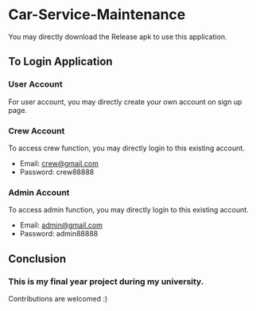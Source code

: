 # Car-Service-Maintenance

You may directly download the Release apk to use this application.

## To Login Application

### User Account
For user account, you may directly create your own account on sign up page. 

### Crew Account
To access crew function, you may directly login to this existing account.

- Email: crew@gmail.com
- Password: crew88888

### Admin Account
To access admin function, you may directly login to this existing account.

- Email: admin@gmail.com
- Password: admin88888

## Conclusion
### This is my final year project during my university.
Contributions are welcomed :)


